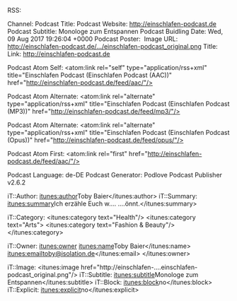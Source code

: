 RSS: <rss version="2.0" xmlns:atom="http://www.w3.org/2005/Atom" xmlns:itunes="http://www.itunes.com/dtds/podcast-1.0.dtd" xmlns:psc="http://podlove.org/simple-chapters" xmlns:content="http://purl.org/rss/1.0/modules/content/" xmlns:fh="http://purl.org/syndication/history/1.0">

Channel:          <channel>
Podcast Title:           <title>Einschlafen Podcast</title>
Podcast Website:         <link>http://einschlafen-podcast.de</link>
Podcast Subtitle:        <description>Monologe zum Entspannen</description>
Podcast Buidling Date:   <lastBuildDate>Wed, 09 Aug 2017 19:26:04 +0000</lastBuildDate>
Podcast Poster:          <image>
        Image URL:             <url>http://einschlafen-podcast.de/.../einschlafen-podcast_original.png</url>
        Title:                 <title>Einschlafen Podcast</title>
        Link:                  <link>http://einschlafen-podcast.de</link>
                         </image>
                  
Podcast Atom Self:      <atom:link 
                              rel="self" 
                              type="application/rss+xml" 
                              title="Einschlafen Podcast (Einschlafen Podcast (AAC))" 
                              href="http://einschlafen-podcast.de/feed/aac/"/>
                          
Podcast Atom Alternate:  <atom:link 
                               rel="alternate" 
                               type="application/rss+xml" 
                               title="Einschlafen Podcast (Einschlafen Podcast (MP3))" 
                               href="http://einschlafen-podcast.de/feed/mp3/"/>
                               
Podcast Atom Alternate:  <atom:link 
                               rel="alternate" 
                               type="application/rss+xml" 
                               title="Einschlafen Podcast (Einschlafen Podcast (Opus))" 
                               href="http://einschlafen-podcast.de/feed/opus/"/>
                               
Podcast Atom First:      <atom:link 
                               rel="first" 
                               href="http://einschlafen-podcast.de/feed/aac/"/>


Podcast Language:        <language>de-DE</language>
Podcast Generator:       <generator>Podlove Podcast Publisher v2.6.2</generator>

iT::Author:              <itunes:author>Toby Baier</itunes:author>
iT::Summary:             <itunes:summary>Ich erzähle Euch w.... ....önnt.</itunes:summary>

iT::Category:            <itunes:category text="Health"/>
                         <itunes:category text="Arts">
                         <itunes:category text="Fashion &amp; Beauty"/></itunes:category>
                        
iT::Owner:               <itunes:owner>
                            <itunes:name>Toby Baier</itunes:name>
                            <itunes:email>toby@isolation.de</itunes:email>
                         </itunes:owner>
             
iT::Image:               <itunes:image href="http://einschlafen-....einschlafen-podcast_original.png"/>
iT::Subtitle:            <itunes:subtitle>Monologe zum Entspannen</itunes:subtitle>
iT::Block:               <itunes:block>no</itunes:block>
iT::Explicit:            <itunes:explicit>no</itunes:explicit>
